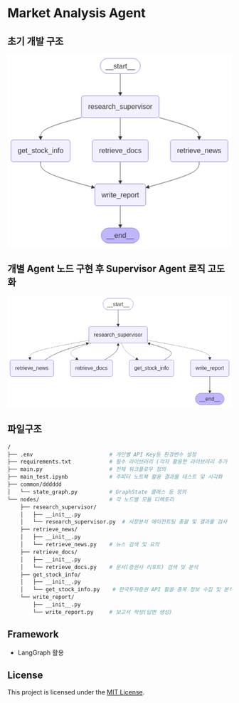 # Market Analysis Agent

## 초기 개발 구조
![프로젝트 구조](./assets/flowchart_1.png)

## 개별 Agent 노드 구현 후 Supervisor Agent 로직 고도화
![프로젝트 구조](./assets/flowchart_2.png)

## 파일구조
```bash
/
├── .env                        # 개인별 API Key등 환경변수 설정
├── requirements.txt            # 필수 라이브러리 (각자 활용한 라이브러리 추가 필요)
├── main.py                     # 전체 워크플로우 정의
├── main_test.ipynb             # 주피터 노트북 활용 결과물 테스트 및 시각화
├── common/dddddd
│   └── state_graph.py          # GraphState 클래스 등 정의
└── nodes/                      # 각 노드별 모듈 디렉토리
    ├── research_supervisor/
    │   ├── __init__.py         
    │   └── research_supervisor.py  # 시장분석 에이전트팀 총괄 및 결과물 검사
    ├── retrieve_news/
    │   ├── __init__.py         
    │   └── retrieve_news.py    # 뉴스 검색 및 요약
    ├── retrieve_docs/
    │   ├── __init__.py         
    │   └── retrieve_docs.py    # 문서(증권사 리포트) 검색 및 분석
    ├── get_stock_info/
    │   ├── __init__.py        
    │   └── get_stock_info.py    # 한국투자증권 API 활용 종목 정보 수집 및 분석
    └── write_report/
        ├── __init__.py        
        └── write_report.py     # 보고서 작성(답변 생성)
```

## Framework
- LangGraph 활용


## License
This project is licensed under the [MIT License](https://opensource.org/licenses/MIT).

